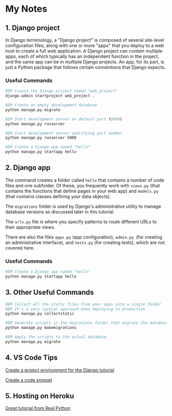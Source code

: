 # My Notes

## 1. Django project

In Django terminology, a "Django project" is composed of several site-level configuration files, along with one or more "apps" that you deploy to a web host to create a full web application. A Django project can contain multiple apps, each of which typically has an independent function in the project, and the same app can be in multiple Django projects. An app, for its part, is just a Python package that follows certain conventions that Django expects.

### Useful Commands

```bat
REM Create the Django project named "web_project"
django-admin startproject web_project .

REM Create an empty development database
python manage.py migrate

REM Start development server on default port (8000)
python manage.py runserver

REM Start development server specifying port number
python manage.py runserver 5000

REM Create a Django app named "hello"
python manage.py startapp hello
```

## 2. Django app

The command creates a folder called `hello` that contains a number of code files and one subfolder. Of these, you frequently work with `views.py` (that contains the functions that define pages in your web app) and `models.py` (that contains classes defining your data objects).

The `migrations` folder is used by Django's administrative utility to manage database versions as discussed later in this tutorial.

The `urls.py` file is where you specify patterns to route different URLs to their appropriate views.

There are also the files `apps.py` (app configuration), `admin.py `(for creating an administrative interface), and `tests.py` (for creating tests), which are not covered here.

### Useful Commands

```bat
REM Create a Django app named "hello"
python manage.py startapp hello
```

## 3. Other Useful Commands

```bat
REM Collect all the static files from your apps into a single folder
REM It's a very typical approach when deploying to production
python manage.py collectstatic

REM Generate scripts in the migrations folder that migrate the database from its current state to the new state.
python manage.py makemigrations

REM Apply the scripts to the actual database.
python manage.py migrate
```

## 4. VS Code Tips

[Create a project environment for the Django tutorial](https://code.visualstudio.com/docs/python/tutorial-django#_create-a-project-environment-for-the-django-tutorial)

[Create a code snippet](https://code.visualstudio.com/docs/python/tutorial-django#_create-a-code-snippet)


## 5. Hosting on Heroku
[Great tutorial from Real Python](https://realpython.com/django-hosting-on-heroku/)